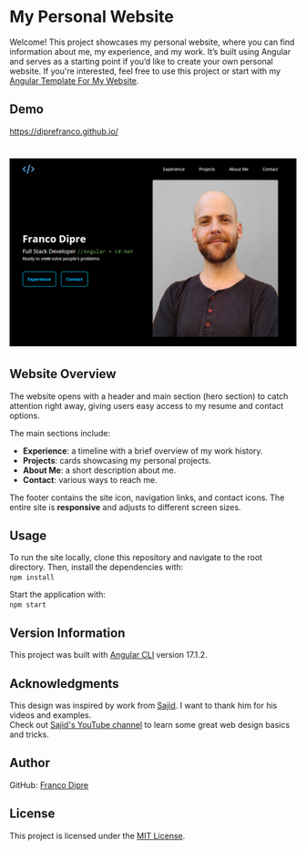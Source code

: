 My Personal Website
============
Welcome! This project showcases my personal website, where you can find information about me, my experience, and my work. It’s built using Angular and serves as a starting point if you’d like to create your own personal website. If you're interested, feel free to use this project or start with my [Angular Template For My Website](https://github.com/diprefranco/angular-template-my-website).

## Demo
https://diprefranco.github.io/

# ![Website Screenshot](https://github.com/diprefranco/diprefranco.github.io/blob/main-v1.1/src/assets/img/website.png)

## Website Overview
The website opens with a header and main section (hero section) to catch attention right away, giving users easy access to my resume and contact options.

The main sections include:
- **Experience**: a timeline with a brief overview of my work history.
- **Projects**: cards showcasing my personal projects.
- **About Me**: a short description about me.
- **Contact**: various ways to reach me.

The footer contains the site icon, navigation links, and contact icons. The entire site is **responsive** and adjusts to different screen sizes.

## Usage
To run the site locally, clone this repository and navigate to the root directory. Then, install the dependencies with:<br />
`npm install`

Start the application with:<br />
`npm start`

## Version Information
This project was built with [Angular CLI](https://github.com/angular/angular-cli) version 17.1.2.

## Acknowledgments
This design was inspired by work from [Sajid](https://www.iamsajid.com/). I want to thank him for his videos and examples.<br />
Check out [Sajid's YouTube channel](https://www.youtube.com/@whosajid) to learn some great web design basics and tricks.

## Author
GitHub: [Franco Dipre](https://github.com/diprefranco/)

## License
This project is licensed under the [MIT License](LICENSE).
